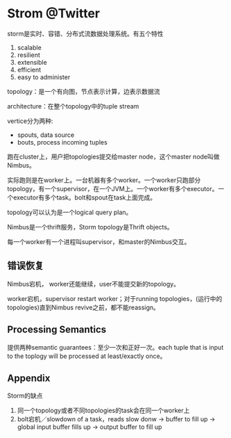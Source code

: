 # Strom @Twitter

storm是实时、容错、分布式流数据处理系统。有五个特性

1. scalable
2. resilient
3. extensible
4. efficient
5. easy to administer

topology：是一个有向图，节点表示计算，边表示数据流

architecture：在整个topology中的tuple stream

vertice分为两种:
+ spouts, data source
+ bouts, process incoming tuples

跑在cluster上，用户把topologies提交给master node，这个master node叫做Nimbus。

实际跑则是在worker上。一台机器有多个worker。一个worker只跑部分topology，有一个supervisor，在一个JVM上。一个worker有多个executor。一个executor有多个task。bolt和spout在task上面完成。

topology可以认为是一个logical query plan。

Nimbus是一个thrift服务，Storm topology是Thrift objects。

每一个worker有一个进程叫supervisor，和master的Nimbus交互。

## 错误恢复

Nimbus宕机， worker还能继续，user不能提交新的topology。

worker宕机，supervisor restart worker；对于running topologies，(运行中的topologies)直到Nimbus revive之前，都不能reassign。

## Processing Semantics

提供两种semantic guarantees：至少一次和正好一次。each tuple that is input to the toplogy will be processed at least/exactly once。

## Appendix

Storm的缺点
1. 同一个topology或者不同topologies的task会在同一个worker上
2. bolt宕机／slowdown of a task，reads slow donw -> buffer to fill up -> global input buffer fills up -> output buffer to fill up